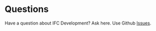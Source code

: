 # Questions
Have a question about IFC Development?  Ask here.  Use Github [Issues](https://github.com/IndustryFoundationClasses/Questions/issues).
